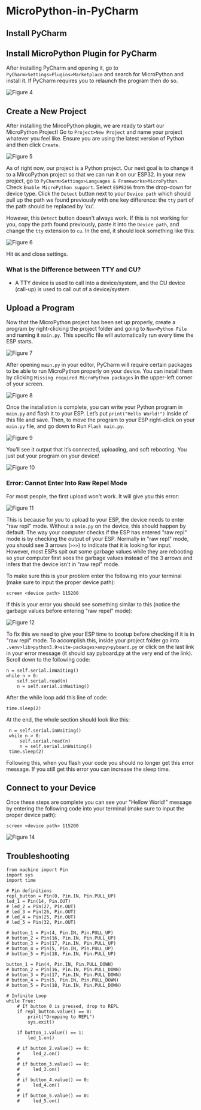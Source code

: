 # MicroPython-in-PyCharm
## Install PyCharm
## Install MicroPython Plugin for PyCharm
After installing PyCharm and opening it, go to `PyCharm>Settings>Plugins>Marketplace` and search for MicroPython and install it. If PyCharm requires you to relaunch the program then do so.

![Figure 4](/Images/figure04.png)

## Create a New Project
After installing the MircoPython plugin, we are ready to start our MicroPython Project! Go to `Project>New Project` and name your project whatever you feel like. Ensure you are using the latest version of Python and then click `Create`.

![Figure 5](/Images/figure05.png)

As of right now, our project is a Python project. Our next goal is to change it to a MircoPython project so that we can run it on our ESP32. In your new project, go to `PyCharm>Settings>Languages & Frameworks>MicroPython`. Check `Enable MicroPython support`. Select `ESP8266` from the drop-down for device type. Click the `Detect` button next to your `Device path` which should pull up the path we found previously with one key difference: the `tty` part of the path should be replaced by 'cu'. 

However, this `Detect` button doesn't always work. If this is not working for you, copy the path found previously, paste it into the `Device path`, and change the `tty` extension to `cu`. In the end, it should look something like this:

![Figure 6](/Images/figure06.png)

Hit `OK` and close settings.

### What is the Difference between TTY and CU?
- A TTY device is used to call into a device/system, and the CU device (call-up) is used to call out of a device/system. 

## Upload a Program
Now that the MicroPython project has been set up properly, create a program by right-clicking the project folder and going to `New>Python File` and naming it `main.py`. This specific file will automatically run every time the ESP starts.

![Figure 7](/Images/figure07.png)

After opening `main.py` in your editor, PyCharm will require certain packages to be able to run MicroPython properly on your device. You can install them by clicking `Missing required MicroPython packages` in the upper-left corner of your screen.

 ![Figure 8](/Images/figure08.png)

Once the installation is complete, you can write your Python program in `main.py` and flash it to your ESP. Let’s put `print("Hello World!")` inside of this file and save. Then, to move the program to your ESP right-click on your `main.py` file, and go down to Run `Flash main.py`. 

 ![Figure 9](/Images/figure09.png)

You’ll see it output that it’s connected, uploading, and soft rebooting. You just put your program on your device!

 ![Figure 10](/Images/figure10.png)

### Error: Cannot Enter Into Raw Repel Mode

For most people, the first upload won't work. It will give you this error:

 ![Figure 11](/Images/figure11.png)

 This is because for you to upload to your ESP, the device needs to enter "raw repl" mode. Without a `main.py` on the device, this should happen by default. The way your computer checks if the ESP has entered "raw repl" mode is by checking the output of your ESP. Normally in "raw repl" mode, you should see 3 arrows (`>>>`) to indicate that it is looking for input. However, most ESPs spit out some garbage values while they are rebooting so your computer first sees the garbage values instead of the 3 arrows and infers that the device isn't in "raw repl" mode. 

 To make sure this is your problem enter the following into your terminal (make sure to input the proper device path):

```
screen <device path> 115200
```

If this is your error you should see something similar to this (notice the garbage values before entering "raw repel" mode):

 ![Figure 12](/Images/figure12.png)

 To fix this we need to give your ESP time to bootup before checking if it is in "raw repl" mode. To accomplish this, inside your project folder go into `.venv>lib>python3.9>site-packages>ampy>pyboard.py` or click on the last link in your error message (it should say pyboard.py at the very end of the link). Scroll down to the following code:
 ```
 n = self.serial.inWaiting()
 while n > 0:
     self.serial.read(n)
     n = self.serial.inWaiting()
```
 After the while loop add this line of code:
```
time.sleep(2)
```
At the end, the whole section should look like this:
```
 n = self.serial.inWaiting()
 while n > 0:
     self.serial.read(n)
     n = self.serial.inWaiting()
 time.sleep(2)
```
Following this, when you flash your code you should no longer get this error message. If you still get this error you can increase the sleep time.

## Connect to your Device

Once these steps are complete you can see your "Hellow World!" message by entering the following code into your terminal (make sure to input the proper device path):
```
screen <device path> 115200
```
 ![Figure 14](/Images/figure14.png)

## Troubleshooting

```
from machine import Pin
import sys
import time

# Pin definitions
repl_button = Pin(0, Pin.IN, Pin.PULL_UP)
led_1 = Pin(14, Pin.OUT)
# led_2 = Pin(27, Pin.OUT)
# led_3 = Pin(26, Pin.OUT)
# led_4 = Pin(25, Pin.OUT)
# led_5 = Pin(32, Pin.OUT)

# button_1 = Pin(4, Pin.IN, Pin.PULL_UP)
# button_2 = Pin(16, Pin.IN, Pin.PULL_UP)
# button_3 = Pin(17, Pin.IN, Pin.PULL_UP)
# button_4 = Pin(5, Pin.IN, Pin.PULL_UP)
# button_5 = Pin(18, Pin.IN, Pin.PULL_UP)

button_1 = Pin(4, Pin.IN, Pin.PULL_DOWN)
# button_2 = Pin(16, Pin.IN, Pin.PULL_DOWN)
# button_3 = Pin(17, Pin.IN, Pin.PULL_DOWN)
# button_4 = Pin(5, Pin.IN, Pin.PULL_DOWN)
# button_5 = Pin(18, Pin.IN, Pin.PULL_DOWN)

# Infinite Loop
while True:
    # If button 0 is pressed, drop to REPL
    if repl_button.value() == 0:
        print("Dropping to REPL")
        sys.exit()

    if button_1.value() == 1:
        led_1.on()

    # if button_2.value() == 0:
    #     led_2.on()
    #
    # if button_3.value() == 0:
    #     led_3.on()
    #
    # if button_4.value() == 0:
    #     led_4.on()
    #
    # if button_5.value() == 0:
    #     led_5.on()

```

[^1]: [https://medium.com/@andymule/micropython-on-esp32-e54998966e9](https://medium.com/@andymule/micropython-in-pycharms-basic-setup-9169b497ec8a)
